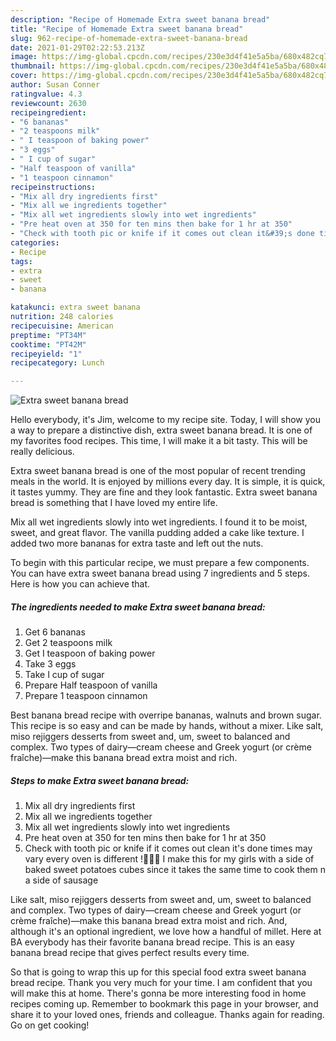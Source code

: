 ```yaml
---
description: "Recipe of Homemade Extra sweet banana bread"
title: "Recipe of Homemade Extra sweet banana bread"
slug: 962-recipe-of-homemade-extra-sweet-banana-bread
date: 2021-01-29T02:22:53.213Z
image: https://img-global.cpcdn.com/recipes/230e3d4f41e5a5ba/680x482cq70/extra-sweet-banana-bread-recipe-main-photo.jpg
thumbnail: https://img-global.cpcdn.com/recipes/230e3d4f41e5a5ba/680x482cq70/extra-sweet-banana-bread-recipe-main-photo.jpg
cover: https://img-global.cpcdn.com/recipes/230e3d4f41e5a5ba/680x482cq70/extra-sweet-banana-bread-recipe-main-photo.jpg
author: Susan Conner
ratingvalue: 4.3
reviewcount: 2630
recipeingredient:
- "6 bananas"
- "2 teaspoons milk"
- " I teaspoon of baking power"
- "3 eggs"
- " I cup of sugar"
- "Half teaspoon of vanilla"
- "1 teaspoon cinnamon"
recipeinstructions:
- "Mix all dry ingredients first"
- "Mix all we ingredients together"
- "Mix all wet ingredients slowly into wet ingredients"
- "Pre heat oven at 350 for ten mins then bake for 1 hr at 350"
- "Check with tooth pic or knife if it comes out clean it&#39;s done times may vary every oven is different !🍞🍞🍞 I make this for my girls with a side of baked sweet potatoes cubes since it takes the same time to cook them n a side of sausage"
categories:
- Recipe
tags:
- extra
- sweet
- banana

katakunci: extra sweet banana 
nutrition: 248 calories
recipecuisine: American
preptime: "PT34M"
cooktime: "PT42M"
recipeyield: "1"
recipecategory: Lunch

---
```



![Extra sweet banana bread](https://img-global.cpcdn.com/recipes/230e3d4f41e5a5ba/680x482cq70/extra-sweet-banana-bread-recipe-main-photo.jpg)

Hello everybody, it's Jim, welcome to my recipe site. Today, I will show you a way to prepare a distinctive dish, extra sweet banana bread. It is one of my favorites food recipes. This time, I will make it a bit tasty. This will be really delicious.

Extra sweet banana bread is one of the most popular of recent trending meals in the world. It is enjoyed by millions every day. It is simple, it is quick, it tastes yummy. They are fine and they look fantastic. Extra sweet banana bread is something that I have loved my entire life.

Mix all wet ingredients slowly into wet ingredients. I found it to be moist, sweet, and great flavor. The vanilla pudding added a cake like texture. I added two more bananas for extra taste and left out the nuts.


To begin with this particular recipe, we must prepare a few components. You can have extra sweet banana bread using 7 ingredients and 5 steps. Here is how you can achieve that.

<!--inarticleads1-->

##### The ingredients needed to make Extra sweet banana bread:

1. Get 6 bananas
1. Get 2 teaspoons milk
1. Get  I teaspoon of baking power
1. Take 3 eggs
1. Take  I cup of sugar
1. Prepare Half teaspoon of vanilla
1. Prepare 1 teaspoon cinnamon


Best banana bread recipe with overripe bananas, walnuts and brown sugar. This recipe is so easy and can be made by hands, without a mixer. Like salt, miso rejiggers desserts from sweet and, um, sweet to balanced and complex. Two types of dairy—cream cheese and Greek yogurt (or crème fraîche)—make this banana bread extra moist and rich. 

<!--inarticleads2-->

##### Steps to make Extra sweet banana bread:

1. Mix all dry ingredients first
1. Mix all we ingredients together
1. Mix all wet ingredients slowly into wet ingredients
1. Pre heat oven at 350 for ten mins then bake for 1 hr at 350
1. Check with tooth pic or knife if it comes out clean it&#39;s done times may vary every oven is different !🍞🍞🍞 I make this for my girls with a side of baked sweet potatoes cubes since it takes the same time to cook them n a side of sausage


Like salt, miso rejiggers desserts from sweet and, um, sweet to balanced and complex. Two types of dairy—cream cheese and Greek yogurt (or crème fraîche)—make this banana bread extra moist and rich. And, although it&#39;s an optional ingredient, we love how a handful of millet. Here at BA everybody has their favorite banana bread recipe. This is an easy banana bread recipe that gives perfect results every time. 

So that is going to wrap this up for this special food extra sweet banana bread recipe. Thank you very much for your time. I am confident that you will make this at home. There's gonna be more interesting food in home recipes coming up. Remember to bookmark this page in your browser, and share it to your loved ones, friends and colleague. Thanks again for reading. Go on get cooking!
